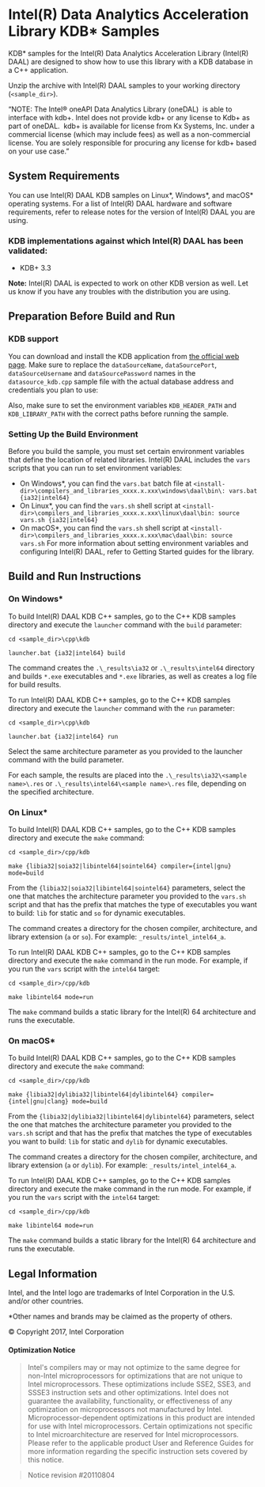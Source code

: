 # Intel(R) Data Analytics Acceleration Library KDB\* Samples

KDB\* samples for the Intel(R) Data Analytics Acceleration Library (Intel(R) DAAL) are designed to show how to use this library with a KDB database in a C++ application.

Unzip the archive with Intel(R) DAAL samples to your working directory (`<sample_dir>`).

“NOTE: The Intel® oneAPI Data Analytics Library (oneDAL)  is able to interface with kdb+. Intel does not provide kdb+ or any license to Kdb+ as part of oneDAL.  kdb+ is available for license from Kx Systems, Inc. under a commercial license (which may include fees) as well as a non-commercial license. You are solely responsible for procuring any license for kdb+ based on your use case.”

## System Requirements
You can use Intel(R) DAAL KDB samples on Linux\*, Windows\*, and macOS\* operating systems. For a list of Intel(R) DAAL hardware and software requirements, refer to release notes for the version of Intel(R) DAAL you are using.

### KDB implementations against which Intel(R) DAAL has been validated:
- KDB+ 3.3

**Note:** Intel(R) DAAL is expected to work on other KDB version as well. Let us know if you have any troubles with the distribution you are using.

## Preparation Before Build and Run
### KDB support
You can download and install the KDB application from [the official web page][kdb]. Make sure to replace the `dataSourceName`, `dataSourcePort`, `dataSourceUsername` and `dataSourcePassword` names in the `datasource_kdb.cpp` sample file with the actual database address and credentials you plan to use:

Also, make sure to set the environment variables `KDB_HEADER_PATH` and `KDB_LIBRARY_PATH` with the correct paths before running the sample.

### Setting Up the Build Environment
Before you build the sample, you must set certain environment variables that define the location of related libraries. Intel(R) DAAL includes the `vars` scripts that you can run to set environment variables:

- On Windows\*, you can find the `vars.bat` batch file at `<install-dir>\compilers_and_libraries_xxxx.x.xxx\windows\daal\bin\:
vars.bat {ia32|intel64}`
- On Linux\*, you can find the `vars.sh` shell script at `<install-dir>\compilers_and_libraries_xxxx.x.xxx\linux\daal\bin:
source vars.sh {ia32|intel64}`
- On macOS\*, you can find the `vars.sh` shell script at `<install-dir>\compilers_and_libraries_xxxx.x.xxx\mac\daal\bin:
source vars.sh`
For more information about setting environment variables and configuring Intel(R) DAAL, refer to Getting Started guides for the library.

## Build and Run Instructions
### On Windows\*
To build Intel(R) DAAL KDB C++ samples, go to the C++ KDB samples directory and execute the `launcher` command with the `build` parameter:

```
cd <sample_dir>\cpp\kdb

launcher.bat {ia32|intel64} build
```

The command creates the `.\_results\ia32` or `.\_results\intel64` directory and builds `*.exe` executables and `*.exe` libraries, as well as creates a log file for build results.

To run Intel(R) DAAL KDB C++ samples, go to the C++ KDB samples directory and execute the `launcher` command with the `run` parameter:

```
cd <sample_dir>\cpp\kdb

launcher.bat {ia32|intel64} run
```

Select the same architecture parameter as you provided to the launcher command with the build parameter.

For each sample, the results are placed into the `.\_results\ia32\<sample name>\.res` or `.\_results\intel64\<sample name>\.res` file, depending on the specified architecture.

### On Linux\*
To build Intel(R) DAAL KDB C++ samples, go to the C++ KDB samples directory and execute the `make` command:

```
cd <sample_dir>/cpp/kdb

make {libia32|soia32|libintel64|sointel64} compiler={intel|gnu} mode=build
```

From the `{libia32|soia32|libintel64|sointel64}` parameters, select the one that matches the architecture parameter you provided to the `vars.sh` script and that has the prefix that matches the type of executables you want to build: `lib` for static and `so` for dynamic executables.

The command creates a directory for the chosen compiler, architecture, and library extension (`a` or `so`). For example: `_results/intel_intel64_a`.

To run Intel(R) DAAL KDB C++ samples, go to the C++ KDB samples directory and execute the `make` command in the run mode. For example, if you run the `vars` script with the `intel64` target:

```
cd <sample_dir>/cpp/kdb

make libintel64 mode=run
```

The `make` command builds a static library for the Intel(R) 64 architecture and runs the executable.

### On macOS\*
To build Intel(R) DAAL KDB C++ samples, go to the C++ KDB samples directory and execute the `make` command:

```
cd <sample_dir>/cpp/kdb

make {libia32|dylibia32|libintel64|dylibintel64} compiler={intel|gnu|clang} mode=build
```

From the `{libia32|dylibia32|libintel64|dylibintel64}` parameters, select the one that matches the architecture parameter you provided to the `vars.sh` script and that has the prefix that matches the type of executables you want to build: `lib` for static and `dylib` for dynamic executables.

The command creates a directory for the chosen compiler, architecture, and library extension (`a` or `dylib`). For example: `_results/intel_intel64_a`.

To run Intel(R) DAAL KDB C++ samples, go to the C++ KDB samples directory and execute the make command in the run mode. For example, if you run the `vars` script with the `intel64` target:

```
cd <sample_dir>/cpp/kdb

make libintel64 mode=run
```

The `make` command builds a static library for the Intel(R) 64 architecture and runs the executable.

## Legal Information
Intel, and the Intel logo are trademarks of Intel Corporation in the U.S. and/or other countries.

\*Other names and brands may be claimed as the property of others.

&copy; Copyright 2017, Intel Corporation

#### Optimization Notice
>Intel's compilers may or may not optimize to the same degree for non-Intel microprocessors for optimizations that are not unique to Intel microprocessors. These optimizations include SSE2, SSE3, and SSSE3 instruction sets and other optimizations. Intel does not guarantee the availability, functionality, or effectiveness of any optimization on microprocessors not manufactured by Intel. Microprocessor-dependent optimizations in this product are intended for use with Intel microprocessors. Certain optimizations not specific to Intel microarchitecture are reserved for Intel microprocessors. Please refer to the applicable product User and Reference Guides for more information regarding the specific instruction sets covered by this notice.

>Notice revision \#20110804

<!-- Links -->
[kdb]: https://kx.com/download
